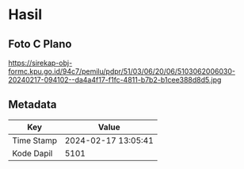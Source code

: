 # Hasil

## Foto C Plano

https://sirekap-obj-formc.kpu.go.id/94c7/pemilu/pdpr/51/03/06/20/06/5103062006030-20240217-094102--da4a4f17-f1fc-4811-b7b2-b1cee388d8d5.jpg


## Metadata

| Key        | Value               |
| ---------- | ------------------- |
| Time Stamp | 2024-02-17 13:05:41 |
| Kode Dapil | 5101                |



